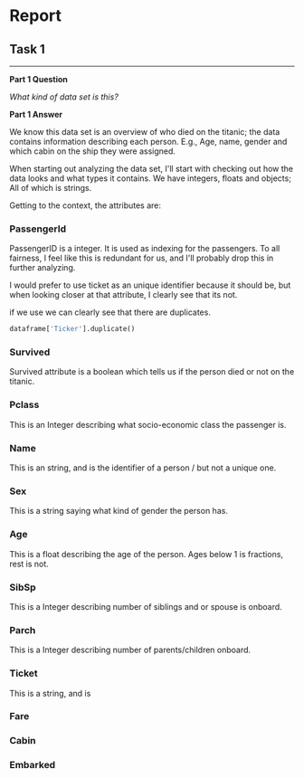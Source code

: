 # Report

## Task 1

---

**Part 1 Question**

*What kind of data set is this?*

**Part 1 Answer**

We know this data set is an overview of who died on the titanic; the data contains information describing each person. E.g., Age, name, gender and which cabin on the ship they were assigned.

When starting out analyzing the data set, I'll start with checking out how the data looks and what types it contains. We have integers, floats and objects; All of which is strings.

Getting to the context, the attributes are:

### PassengerId
PassengerID is a integer. It is used as indexing for the passengers. To all fairness, I feel like this is redundant for us, and I'll probably drop this in further analyzing.

I would prefer to use ticket as an unique identifier because it should be, but when looking closer at that attribute, I clearly see that its not.

if we use we can clearly see that there are duplicates.
```python
dataframe['Ticker'].duplicate()
```

### Survived
Survived attribute is a boolean which tells us if the person died or not on the titanic.

### Pclass

This is an Integer describing what socio-economic class the passenger is. 

### Name

This is an string, and is the identifier of a person / but not a unique one.

### Sex

This is a string saying what kind of gender the person has.

### Age

This is a float describing the age of the person. Ages below 1 is fractions, rest is not.

### SibSp

This is a Integer describing number of siblings and or spouse is onboard.

### Parch

This is a Integer describing number of parents/children onboard.

### Ticket

This is a string, and is 

### Fare


### Cabin


### Embarked

